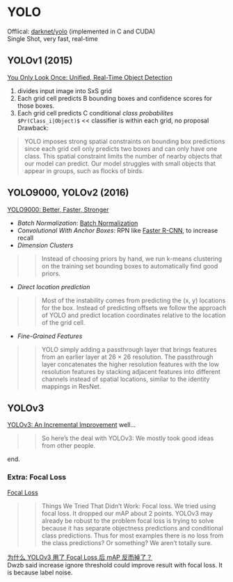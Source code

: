 # YOLO
Offlical: [darknet/yolo](https://pjreddie.com/darknet/yolo/) (implemented in C and CUDA)  
Single Shot, very fast, real-time  
## YOLOv1 (2015)
[You Only Look Once: Unified, Real-Time Object Detection](https://arxiv.org/abs/1506.02640)
1. divides input image into SxS grid
2. Each grid cell predicts B bounding boxes and confidence scores for those boxes.
3. Each grid cell predicts C conditional *class probabilites* `$Pr(Class_i|Object)$`  << classifier is within each grid, no proposal
Drawback: 
> YOLO imposes strong spatial constraints on bounding
box predictions since each grid cell only predicts two boxes
and can only have one class. This spatial constraint limits the number of nearby objects that our model can predict. Our model struggles with small objects that appear in
groups, such as flocks of birds.

## YOLO9000, YOLOv2 (2016)
[YOLO9000: Better, Faster, Stronger](https://arxiv.org/abs/1612.08242)  
* *Batch Normalization*: [Batch Normalization](/basic/normalization.html#batch-normalization-2015)
* *Convolutional With Anchor Boxes*: RPN like [Faster R-CNN](CNN/object_detection/object_detection.md#faster-r-cnn-2015), to increase recall  
* *Dimension Clusters*
>> Instead of choosing priors by hand, we run k-means
clustering on the training set bounding boxes to automatically find good priors.
* *Direct location prediction*
>> Most of the instability
comes from predicting the (x, y) locations for the box. Instead of predicting offsets we follow the approach of
YOLO and predict location coordinates relative to the location of the grid cell.
* *Fine-Grained Features*
>> YOLO simply adding a passthrough layer that brings
features from an earlier layer at 26 × 26 resolution.
The passthrough layer concatenates the higher resolution
features with the low resolution features by stacking adjacent features into different channels instead of spatial locations, similar to the identity mappings in ResNet.
## YOLOv3
[YOLOv3: An Incremental Improvement](https://pjreddie.com/media/files/papers/YOLOv3.pdf)
well...
>> So here’s the deal with YOLOv3: We mostly took good
ideas from other people. 

end.
### Extra: Focal Loss
[Focal Loss](/CNN/object_detection/focal_loss.md)  
>> Things We Tried That Didn’t Work: Focal loss. We tried using focal loss. It dropped our
mAP about 2 points. YOLOv3 may already be robust to
the problem focal loss is trying to solve because it has separate objectness predictions and conditional class predictions. Thus for most examples there is no loss from the
class predictions? Or something? We aren’t totally sure.

[为什么 YOLOv3 用了 Focal Loss 后 mAP 反而掉了？](https://www.zhihu.com/question/293369755)  
Dwzb said increase ignore threshold could improve result with focal loss. It is because label noise.
